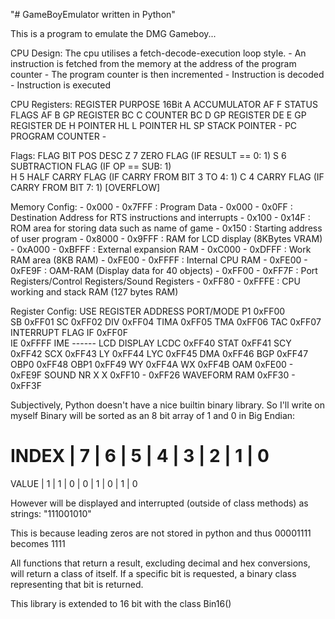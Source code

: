 "# GameBoyEmulator written in Python" 

This is a program to emulate the DMG Gameboy...

CPU Design:
The cpu utilises a fetch-decode-execution loop style.
	-	An instruction is fetched from the memory at the address of the program counter
	-	The program counter is then incremented
	-	Instruction is decoded
	-	Instruction is executed


CPU Registers:
REGISTER		PURPOSE			16Bit
A				ACCUMULATOR		AF
F				STATUS FLAGS	AF
B				GP REGISTER		BC
C				COUNTER			BC
D				GP REGISTER		DE
E				GP REGISTER		DE
H				POINTER			HL
L				POINTER			HL
SP				STACK POINTER	-
PC				PROGRAM COUNTER	-

Flags:
FLAG			BIT POS			DESC
Z				7				ZERO FLAG (IF RESULT == 0: 1)
S				6				SUBTRACTION FLAG (IF OP == SUB: 1)				
H				5				HALF CARRY FLAG (IF CARRY FROM BIT 3 TO 4: 1)
C				4				CARRY FLAG (IF CARRY FROM BIT 7: 1) [OVERFLOW]



Memory Config:
	-	0x000 - 0x7FFF		: Program Data
		-	0x000 - 0x0FF	: Destination Address for RTS instructions and interrupts
		-	0x100 - 0x14F	: ROM area for storing data such as name of game
		-	0x150			: Starting address of user program
	-	0x8000 - 0x9FFF		: RAM for LCD display (8KBytes VRAM)
	-	0xA000 - 0xBFFF		: External expansion RAM
	-	0xC000 - 0xDFFF		: Work RAM area (8KB RAM)
	-	0xFE00 - 0xFFFF		: Internal CPU RAM
		-	0xFE00 - 0xFE9F	: OAM-RAM (Display data for 40 objects)
		-	0xFF00 - 0xFF7F	: Port Registers/Control Registers/Sound Registers
		-	0xFF80 - 0xFFFE	: CPU working and stack RAM (127 bytes RAM)

Register Config:
USE				REGISTER			ADDRESS
PORT/MODE		P1					0xFF00	
				SB					0xFF01
				SC					0xFF02
				DIV					0xFF04
				TIMA				0xFF05
				TMA					0xFF06
				TAC					0xFF07
INTERRUPT FLAG	IF					0xFF0F	
				IE					0xFFFF
				IME					------
LCD DISPLAY		LCDC				0xFF40
				STAT				0xFF41
				SCY					0xFF42
				SCX					0xFF43
				LY					0xFF44
				LYC					0xFF45
				DMA					0xFF46
				BGP					0xFF47
				OBP0				0xFF48
				OBP1				0xFF49
				WY					0xFF4A
				WX					0xFF4B
				OAM					0xFE00 - 0xFE9F
SOUND			NR X X				0xFF10 - 0xFF26
				WAVEFORM RAM		0xFF30 - 0xFF3F


Subjectively, Python doesn't have a nice builtin binary library. So I'll write on myself
Binary will be sorted as an 8 bit array of 1 and 0 in Big Endian:

INDEX |	7 | 6 | 5 | 4 | 3 | 2 | 1 | 0
=====================================
VALUE | 1 | 1 | 0 | 0 | 1 | 0 | 1 | 0

However will be displayed and interrupted (outside of class methods) as strings:
"111001010"

This is because leading zeros are not stored in python and thus 00001111 becomes 1111

All functions that return a result, excluding decimal and hex conversions, will return
a class of itself. If a specific bit is requested, a binary class representing that bit
is returned. 

This library is extended to 16 bit with the class Bin16()

